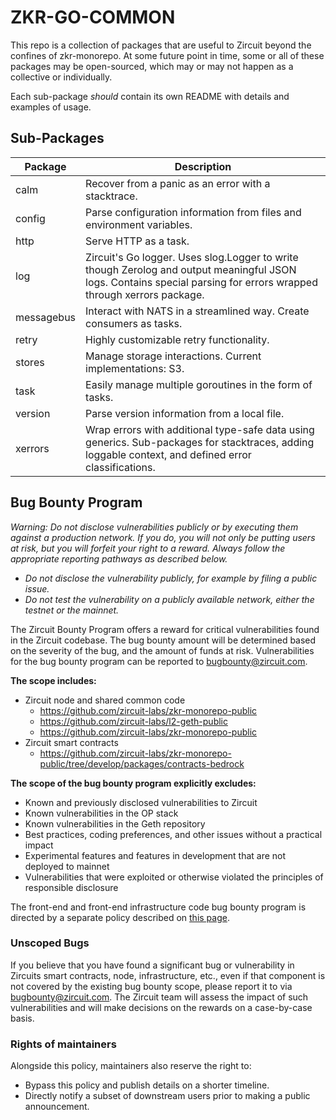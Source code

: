 # ZKR-GO-COMMON

This repo is a collection of packages that are useful to Zircuit beyond the confines of zkr-monorepo. At some future point in time, some or all of these packages may be open-sourced, which may or may not happen as a collective or individually.

Each sub-package _should_ contain its own README with details and examples of usage.

## Sub-Packages

| Package    | Description |
| -----------|-------------|
| calm       | Recover from a panic as an error with a stacktrace. |
| config     | Parse configuration information from files and environment variables. |
| http       | Serve HTTP as a task. |
| log        | Zircuit's Go logger. Uses slog.Logger to write though Zerolog and output meaningful JSON logs. Contains special parsing for errors wrapped through xerrors package. |
| messagebus | Interact with NATS in a streamlined way. Create consumers as tasks. |
| retry      | Highly customizable retry functionality. |
| stores     | Manage storage interactions. Current implementations: S3. |
| task       | Easily manage multiple goroutines in the form of tasks. |
| version    | Parse version information from a local file. |
| xerrors    | Wrap errors with additional type-safe data using generics. Sub-packages for stacktraces, adding loggable context, and defined error classifications. |

## Bug Bounty Program
_Warning: Do not disclose vulnerabilities publicly or by executing them against a production network. If you do, you will not only be putting users at risk, but you will forfeit your right to a reward. Always follow the appropriate reporting pathways as described below._
- _Do not disclose the vulnerability publicly, for example by filing a public issue._
- _Do not test the vulnerability on a publicly available network, either the testnet or the mainnet._

The Zircuit Bounty Program offers a reward for critical vulnerabilities found in the Zircuit codebase. The bug bounty amount will be determined based on the severity of the bug, and the amount of funds at risk. Vulnerabilities for the bug bounty program can be reported to bugbounty@zircuit.com.

**The scope includes:**
- Zircuit node and shared common code
    - https://github.com/zircuit-labs/zkr-monorepo-public
    - https://github.com/zircuit-labs/l2-geth-public
    - https://github.com/zircuit-labs/zkr-monorepo-public 
- Zircuit smart contracts
    - https://github.com/zircuit-labs/zkr-monorepo-public/tree/develop/packages/contracts-bedrock 

**The scope of the bug bounty program explicitly excludes:**
- Known and previously disclosed vulnerabilities to Zircuit
- Known vulnerabilities in the OP stack
- Known vulnerabilities in the Geth repository
- Best practices, coding preferences, and other issues without a practical impact
- Experimental features and features in development that are not deployed to mainnet
- Vulnerabilities that were exploited or otherwise violated the principles of responsible disclosure

The front-end and front-end infrastructure code bug bounty program is directed by a separate policy described on [this page](https://app.zircuit.com/faq).

### Unscoped Bugs
If you believe that you have found a significant bug or vulnerability in Zircuits smart contracts, node, infrastructure, etc., even if that component is not covered by the existing bug bounty scope, please report it to via bugbounty@zircuit.com. The Zircuit team will assess the impact of such vulnerabilities and will make decisions on the rewards on a case-by-case basis.

### Rights of maintainers
Alongside this policy, maintainers also reserve the right to:
- Bypass this policy and publish details on a shorter timeline.
- Directly notify a subset of downstream users prior to making a public announcement.
